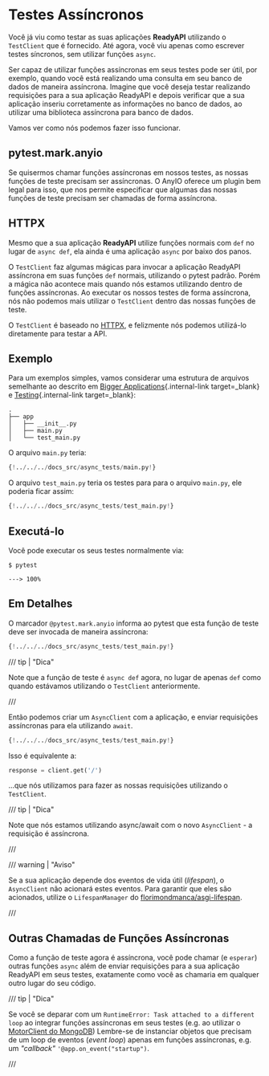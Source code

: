 # Testes Assíncronos

Você já viu como testar as suas aplicações **ReadyAPI** utilizando o `TestClient` que é fornecido. Até agora, você viu apenas como escrever testes síncronos, sem utilizar funções `async`.

Ser capaz de utilizar funções assíncronas em seus testes pode ser útil, por exemplo, quando você está realizando uma consulta em seu banco de dados de maneira assíncrona. Imagine que você deseja testar realizando requisições para a sua aplicação ReadyAPI e depois verificar que a sua aplicação inseriu corretamente as informações no banco de dados, ao utilizar uma biblioteca assíncrona para banco de dados.

Vamos ver como nós podemos fazer isso funcionar.

## pytest.mark.anyio

Se quisermos chamar funções assíncronas em nossos testes, as nossas funções de teste precisam ser assíncronas. O AnyIO oferece um plugin bem legal para isso, que nos permite especificar que algumas das nossas funções de teste precisam ser chamadas de forma assíncrona.

## HTTPX

Mesmo que a sua aplicação **ReadyAPI** utilize funções normais com `def` no lugar de `async def`, ela ainda é uma aplicação `async` por baixo dos panos.

O `TestClient` faz algumas mágicas para invocar a aplicação ReadyAPI assíncrona em suas funções `def` normais, utilizando o pytest padrão. Porém a mágica não acontece mais quando nós estamos utilizando dentro de funções assíncronas. Ao executar os nossos testes de forma assíncrona, nós não podemos mais utilizar o `TestClient` dentro das nossas funções de teste.

O `TestClient` é baseado no <a href="https://www.python-httpx.org" class="external-link" target="_blank">HTTPX</a>, e felizmente nós podemos utilizá-lo diretamente para testar a API.

## Exemplo

Para um exemplos simples, vamos considerar uma estrutura de arquivos semelhante ao descrito em [Bigger Applications](../tutorial/bigger-applications.md){.internal-link target=_blank} e [Testing](../tutorial/testing.md){.internal-link target=_blank}:

```
.
├── app
│   ├── __init__.py
│   ├── main.py
│   └── test_main.py
```

O arquivo `main.py` teria:

```Python
{!../../../docs_src/async_tests/main.py!}
```

O arquivo `test_main.py` teria os testes para para o arquivo `main.py`, ele poderia ficar assim:

```Python
{!../../../docs_src/async_tests/test_main.py!}
```

## Executá-lo

Você pode executar os seus testes normalmente via:

<div class="termy">

```console
$ pytest

---> 100%
```

</div>

## Em Detalhes

O marcador `@pytest.mark.anyio` informa ao pytest que esta função de teste deve ser invocada de maneira assíncrona:

```Python hl_lines="7"
{!../../../docs_src/async_tests/test_main.py!}
```

/// tip | "Dica"

Note que a função de teste é `async def` agora, no lugar de apenas `def` como quando estávamos utilizando o `TestClient` anteriormente.

///

Então podemos criar um `AsyncClient` com a aplicação, e enviar requisições assíncronas para ela utilizando `await`.

```Python hl_lines="9-12"
{!../../../docs_src/async_tests/test_main.py!}
```

Isso é equivalente a:

```Python
response = client.get('/')
```

...que nós utilizamos para fazer as nossas requisições utilizando o `TestClient`.

/// tip | "Dica"

Note que nós estamos utilizando async/await com o novo `AsyncClient` - a requisição é assíncrona.

///

/// warning | "Aviso"

Se a sua aplicação depende dos eventos de vida útil (*lifespan*), o `AsyncClient` não acionará estes eventos. Para garantir que eles são acionados, utilize o `LifespanManager` do <a href="https://github.com/florimondmanca/asgi-lifespan#usage" class="external-link" target="_blank">florimondmanca/asgi-lifespan</a>.

///

## Outras Chamadas de Funções Assíncronas

Como a função de teste agora é assíncrona, você pode chamar (e `esperar`) outras funções `async` além de enviar requisições para a sua aplicação ReadyAPI em seus testes, exatamente como você as chamaria em qualquer outro lugar do seu código.

/// tip | "Dica"

Se você se deparar com um `RuntimeError: Task attached to a different loop` ao integrar funções assíncronas em seus testes (e.g. ao utilizar o <a href="https://stackoverflow.com/questions/41584243/runtimeerror-task-attached-to-a-different-loop" class="external-link" target="_blank">MotorClient do MongoDB</a>) Lembre-se de instanciar objetos que precisam de um loop de eventos (*event loop*) apenas em funções assíncronas, e.g. um *"callback"* `'@app.on_event("startup")`.

///
